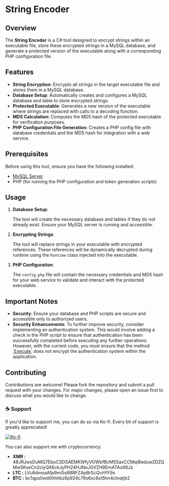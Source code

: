 <h1>String Encoder</h1>

<h2>Overview</h2>
<p>The <strong>String Encoder</strong> is a C# tool designed to encrypt strings within an executable file, store these encrypted strings in a MySQL database, and generate a protected version of the executable along with a corresponding PHP configuration file.</p>

<h2>Features</h2>
<ul>
    <li><strong>String Encryption</strong>: Encrypts all strings in the target executable file and stores them in a MySQL database.</li>
    <li><strong>Database Setup</strong>: Automatically creates and configures a MySQL database and table to store encrypted strings.</li>
    <li><strong>Protected Executable</strong>: Generates a new version of the executable where strings are replaced with calls to a decoding function.</li>
    <li><strong>MD5 Calculation</strong>: Computes the MD5 hash of the protected executable for verification purposes.</li>
    <li><strong>PHP Configuration File Generation</strong>: Creates a PHP config file with database credentials and the MD5 hash for integration with a web service.</li>
</ul>

<h2>Prerequisites</h2>
<p>Before using this tool, ensure you have the following installed:</p>
<ul>
    <li><a href="https://dev.mysql.com/downloads/mysql/">MySQL Server</a></li>
    <li>PHP (for running the PHP configuration and token generation scripts)</li>
</ul>

<h2>Usage</h2>
<ol>
    <li><strong>Database Setup</strong>:
        <p>The tool will create the necessary database and tables if they do not already exist. Ensure your MySQL server is running and accessible.</p>
    </li>
    <li><strong>Encrypting Strings</strong>:
        <p>The tool will replace strings in your executable with encrypted references. These references will be dynamically decrypted during runtime using the <code>Runtime</code> class injected into the executable.</p>
    </li>
    <li><strong>PHP Configuration</strong>:
        <p>The <code>config.php</code> file will contain the necessary credentials and MD5 hash for your web service to validate and interact with the protected executable.</p>
    </li>
</ol>

<h2>Important Notes</h2>
<ul>
    <li><strong>Security</strong>: Ensure your database and PHP scripts are secure and accessible only to authorized users.</li>
    <li><strong>Security Enhancements</strong>: To further improve security, consider implementing an authentication system. This would involve adding a check in the PHP script to ensure that authentication has been successfully completed before executing any further operations. However, with the current code, you must ensure that the method <a href="https://github.com/Sato-Isolated/Online-String-Encrypt/blob/main/Program.cs#L125">`Execute`</a> does not encrypt the authentication system within the application.</li>
</ul>

<h2>Contributing</h2>
<p>Contributions are welcome! Please fork the repository and submit a pull request with your changes. For major changes, please open an issue first to discuss what you would like to change.</p>

<h3 align="left">☕ Support</h3>
<p align="left">If you'd like to support me, you can do so via Ko-fi. Every bit of support is greatly appreciated!</p>
<p align="left">
  <a href='https://ko-fi.com/K3K611OMU5' target='_blank'>
    <img src='https://ko-fi.com/img/githubbutton_sm.svg' alt='Ko-fi' />
  </a>
</p>

<p align="left">You can also support me with cryptocurrency:</p>
<ul align="left">
  <li><strong>XMR :</strong> 48JRJwsDuMQ7EboCSDSAEMKWfyVGWbfBcM5SaxCCMqiBeduwZDZQMw5KseCn2ciyQX6ckJyPH24HJNoJGVZH9EmATAoX6Jz</li>
  <li><strong>LTC :</strong> LVu6dmsaAfp9mi5s6BRFZApBrScQvhYF9s</li>
  <li><strong>BTC :</strong> bc1qps0wd0hhhkz6p924c76s6xc8xt5hn4ctnqtjk2</li>
</ul>
